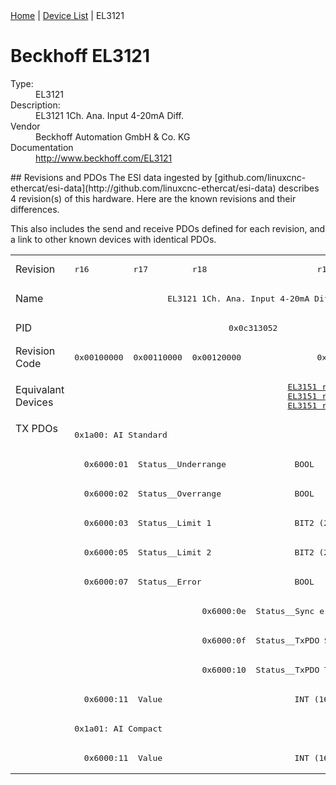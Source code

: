 <div class="nav"><a href="/esi-data">Home</a> | <a href="/esi-data/devices">Device List</a> | EL3121</div>

#  Beckhoff EL3121

<dl>
  <dt>Type:</dt><dd>EL3121</dd>
  <dt>Description:</dt><dd>EL3121 1Ch. Ana. Input 4-20mA Diff.</dd>
  <dt>Vendor</dt><dd>Beckhoff Automation GmbH & Co. KG</dd>
  <dt>Documentation</dt><dd><a href="http://www.beckhoff.com/EL3121">http://www.beckhoff.com/EL3121</a></dd>
</dl>
## Revisions and PDOs
The ESI data ingested by [github.com/linuxcnc-ethercat/esi-data](http://github.com/linuxcnc-ethercat/esi-data) describes 4 revision(s) of this hardware.  Here are the known revisions and their differences.

This also includes the send and receive PDOs defined for each revision, and a link to other known devices with identical PDOs.

<table>
<tr >
<td class="first">Revision</td>
<td ><pre>r16</pre></td>
<td ><pre>r17</pre></td>
<td ><pre>r18</pre></td>
<td ><pre>r19</pre></td>
</tr>
<tr >
<td class="first">Name</td>
<td  colspan=4 align="center"><pre>EL3121 1Ch. Ana. Input 4-20mA Diff.</pre></td>
</tr>
<tr >
<td class="first">PID</td>
<td  colspan=4 align="center"><pre>0x0c313052</pre></td>
</tr>
<tr >
<td class="first">Revision Code</td>
<td ><pre>0x00100000</pre></td>
<td ><pre>0x00110000</pre></td>
<td ><pre>0x00120000</pre></td>
<td ><pre>0x00130000</pre></td>
</tr>
<tr >
<td class="first">Equivalant Devices</td>
<td  colspan=2 align="center"></td>
<td  colspan=2 align="center"><pre><a href="EL3151">EL3151 r18</a><br/><a href="EL3151">EL3151 r19</a><br/><a href="EL3151">EL3151 r20</a></pre></td>
</tr>
<tr class="txpdo pdosection">
<td class="first" rowspan=12 valign=top>TX PDOs</td>
<td colspan=4 align="left"><pre>0x1a00: AI Standard</pre></td>
<td></td>
</tr>
<tr class="txpdo">
<td  colspan=4 align="left"><pre>  0x6000:01  Status__Underrange              BOOL</pre></td>
</tr>
<tr class="txpdo">
<td  colspan=4 align="left"><pre>  0x6000:02  Status__Overrange               BOOL</pre></td>
</tr>
<tr class="txpdo">
<td  colspan=4 align="left"><pre>  0x6000:03  Status__Limit 1                 BIT2 (2 bits)</pre></td>
</tr>
<tr class="txpdo">
<td  colspan=4 align="left"><pre>  0x6000:05  Status__Limit 2                 BIT2 (2 bits)</pre></td>
</tr>
<tr class="txpdo">
<td  colspan=4 align="left"><pre>  0x6000:07  Status__Error                   BOOL</pre></td>
</tr>
<tr class="txpdo">
<td  colspan=2 align="left"></td>
<td  colspan=2 align="left"><pre>  0x6000:0e  Status__Sync error              BOOL</pre></td>
</tr>
<tr class="txpdo">
<td  colspan=2 align="left"></td>
<td  colspan=2 align="left"><pre>  0x6000:0f  Status__TxPDO State             BOOL</pre></td>
</tr>
<tr class="txpdo">
<td  colspan=2 align="left"></td>
<td  colspan=2 align="left"><pre>  0x6000:10  Status__TxPDO Toggle            BOOL</pre></td>
</tr>
<tr class="txpdo">
<td  colspan=4 align="left"><pre>  0x6000:11  Value                           INT (16 bits)</pre></td>
</tr>
<tr class="txpdo pdosection">
<td  colspan=4 align="left"><pre>0x1a01: AI Compact</pre></td>
</tr>
<tr class="txpdo">
<td  colspan=4 align="left"><pre>  0x6000:11  Value                           INT (16 bits)</pre></td>
</tr>
</table>
